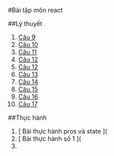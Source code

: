 #Bài tập môn react

##Lý thuyết
1. [ Câu 9 ](https://codepen.io/Phamdoanminhkhoi/pen/bGKerLQ)
2. [ Câu 10 ](https://codepen.io/Phamdoanminhkhoi/pen/QWxEMGJ)
3. [ Câu 11 ](https://codepen.io/Phamdoanminhkhoi/pen/ZEReZJv)
4. [ Câu 12 ](https://codepen.io/Phamdoanminhkhoi/pen/BaVWEZj)
5. [ Câu 12 ](https://codepen.io/Phamdoanminhkhoi/pen/vYrxMbO)
6. [ Câu 13 ](https://codepen.io/Phamdoanminhkhoi/pen/RwJpOQw)
7. [ Câu 14 ](https://codepen.io/Phamdoanminhkhoi/pen/bGKqJjg)
8. [ Câu 15 ](https://codepen.io/Phamdoanminhkhoi/pen/JjZLaag)
9. [ Câu 16 ](https://codepen.io/Phamdoanminhkhoi/pen/BaVrOqZ)
10. [ Câu 17 ](https://codepen.io/Phamdoanminhkhoi/pen/XWYExvj)

##Thực hành
1. [ Bài thực hành pros và state ](
2. [ Bài thực hành số 1 ](
3. 
